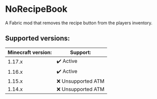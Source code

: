 # NoRecipeBook
A Fabric mod that removes the recipe button from the players inventory.

## Supported versions:
Minecraft version: | Support:
------------------ | --------
1.17.x | ✔️ Active
1.16.x | ✔️ Active
1.15.x | ❌ Unsupported ATM
1.14.x | ❌ Unsupported ATM
